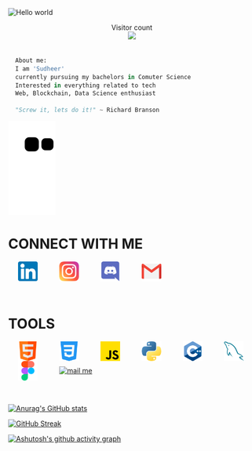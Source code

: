 <img src = "Assets/Intro.gif" alt = "Hello world">

<p align="center"> 
  Visitor count<br>
  <img src="https://profile-counter.glitch.me/sdhrrr/count.svg"/>
</p>

```python

  About me: 
  I am 'Sudheer'
  currently pursuing my bachelors in Comuter Science
  Interested in everything related to tech
  Web, Blockchain, Data Science enthusiast
  
  "Screw it, lets do it!" ~ Richard Branson

```



![snake gif](https://github.com/sdhrrr/sdhrrr/blob/output/github-contribution-grid-snake.svg)


<!-- ================== -->


<h1>CONNECT WITH ME</h1>
<p align="left">
<a style="padding: 20px;" class="icon" href="https://www.linkedin.com/in/sudheer-j/" target="blank"><img align="center" src="Assets/Icons/linkedin.png" alt="https://www.linkedin.com/in/sudheer-j/" height="40" width="40" /></a>
<a style="padding: 20px;" style class="icon" href="https://instagram.com/sdhrrr_" target="blank"><img align="center" src="Assets/Icons/instagram.png" alt="sdhrrr_" height="40" width="40" /></a>
<a style="padding: 20px;" class="icon" href="https://discord.gg/Rust.js#2332" target="blank"><img align="center" src="Assets/Icons/discord.png" alt="Rust.js#2332" height="40" width="40" /></a>
<a style="padding: 20px;" class="icon" href="sudheerjillellamudi123@gmail.com" target="blank"><img align="center" src="Assets/Icons/mail.png" alt="mail me" height="40" width="40" /></a>
</p>  </br>

<!-- ================ -->

<h1>TOOLS</h1>
<a style="padding: 20px;" class="icon" href="_blank" target="blank"><img align="center" src="Assets/Icons/html.png" alt="mail me" height="40" width="40" /></a>
<a style="padding: 20px;" class="icon" href="_blank" target="blank"><img align="center" src="Assets/Icons/css.png" alt="mail me" height="40" width="40" /></a>
<a style="padding: 20px;" class="icon" href="_blank" target="blank"><img align="center" src="Assets/Icons/js.png" alt="mail me" height="40" width="40" /></a>
<a style="padding: 20px;" class="icon" href="_blank" target="blank"><img align="center" src="Assets/Icons/python.png" alt="mail me" height="40" width="40" /></a>
<a style="padding: 20px;" class="icon" href="_blank" target="blank"><img align="center" src="Assets/Icons/cpp.png" alt="mail me" height="40" width="40" /></a>
<a style="padding: 20px;" class="icon" href="_blank" target="blank"><img align="center" src="Assets/Icons/mysql.png" alt="mail me" height="40" width="40" /></a>
<a style="padding: 20px;" class="icon" href="_blank" target="blank"><img align="center" src="Assets/Icons/figma.png" alt="mail me" height="40" width="40" /></a>
<a style="padding: 20px;" class="icon" href="_blank" target="blank"><img align="center" src="https://www.vectorlogo.zone/logos/git-scm/git-scm-icon.svg" alt="mail me" height="40" width="40" /></a>
<br> <br> <br>

<!-- ======================== -->


<!-- <p><img align="left" src="https://github-readme-stats.vercel.app/api/top-langs?username=sdhrrr&show_icons=true&locale=en&layout=compact" alt="sdhrrr" /></p> -->



[![Anurag's GitHub stats](https://github-readme-stats.vercel.app/api?username=sdhrrr&theme=dark)](https://github.com/anuraghazra/github-readme-stats)


[![GitHub Streak](https://github-readme-streak-stats.herokuapp.com?user=sdhrrr&theme=dark)](https://git.io/streak-stats)


[![Ashutosh's github activity graph](https://github-readme-activity-graph.cyclic.app/graph?username=sdhrrr&bg_color=141321&color=ffffff&line=ffffff&point=1eb8eb&area=true&hide_border=true)](https://github.com/ashutosh00710/github-readme-activity-graph)
